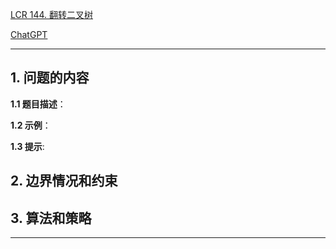 [LCR 144. 翻转二叉树](https://leetcode.cn/problems/er-cha-shu-de-jing-xiang-lcof)

[ChatGPT](chat.openai.com)

---

## 1. 问题的内容
**1.1 题目描述**：

**1.2 示例**：

**1.3 提示**:

## 2. 边界情况和约束


## 3. 算法和策略

---

